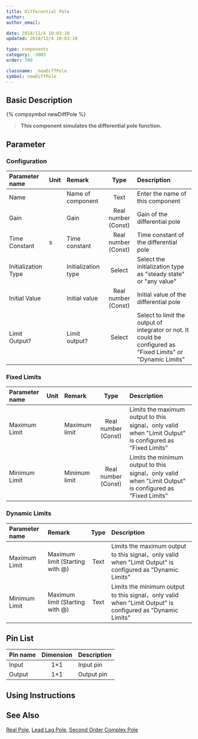 ```yaml
---
title: Differential Pole
author:
author_email:

date: 2018/12/4 10:03:10
updated: 2018/12/4 10:03:10

type: components
category: -3003
order: 700

classname: _newDiffPole
symbol: newDiffPole
---
```


## Basic Description

{% compsymbol newDiffPole %}

> **This component simulates the differential pole function.**

## Parameter

### Configuration

| Parameter name      | Unit | Remark              |        Type         | Description                                                                                                   |
| :------------------ | :--- | :------------------ | :-----------------: | :------------------------------------------------------------------------------------------------------------ |
| Name                |      | Name of component   |        Text         | Enter the name of this component                                                                              |
| Gain                |      | Gain                | Real number (Const) | Gain of the differential pole                                                                                 |
| Time Constant       | s    | Time constant       | Real number (Const) | Time constant of the differential pole                                                                        |
| Initialization Type |      | Initialization type |       Select        | Select the initialization type as "steady state" or "any value"                                               |
| Initial Value       |      | Initial value       | Real number (Const) | Initial value of the differential pole                                                                        |
| Limit Output?       |      | Limit output?       |       Select        | Select to limit the output of integrator or not. It could be configured as "Fixed Limits" or "Dynamic Limits" |

### Fixed Limits

| Parameter name | Unit | Remark        |        Type         | Description                                                                                              |
| :------------- | :--- | :------------ | :-----------------: | :------------------------------------------------------------------------------------------------------- |
| Maximum Limit  |      | Maximum limit | Real number (Const) | Limits the maximum output to this signal，only valid when "Limit Output" is configured as "Fixed Limits" |
| Minimum Limit  |      | Minimum limit | Real number (Const) | Limits the minimum output to this signal，only valid when "Limit Output" is configured as "Fixed Limits" |

### Dynamic Limits

| Parameter name | Remark                          | Type | Description                                                                                                |
| :------------- | :------------------------------ | :--: | :--------------------------------------------------------------------------------------------------------- |
| Maximum Limit  | Maximum limit (Starting with @) | Text | Limits the maximum output to this signal，only valid when "Limit Output" is configured as "Dynamic Limits" |
| Minimum Limit  | Maximum limit (Starting with @) | Text | Limits the minimum output to this signal，only valid when "Limit Output" is configured as "Dynamic Limits" |

## Pin List

| Pin name | Dimension | Description |
| :------- | :-------: | :---------- |
| Input    |    1×1    | Input pin   |
| Output   |    1×1    | Output pin  |

## Using Instructions

## See Also

[Real Pole](comp_newRealPole.md), [Lead Lag Pole](comp_newLeadLag.md), [Second Order Complex Pole](comp_newComplexPole.md)
